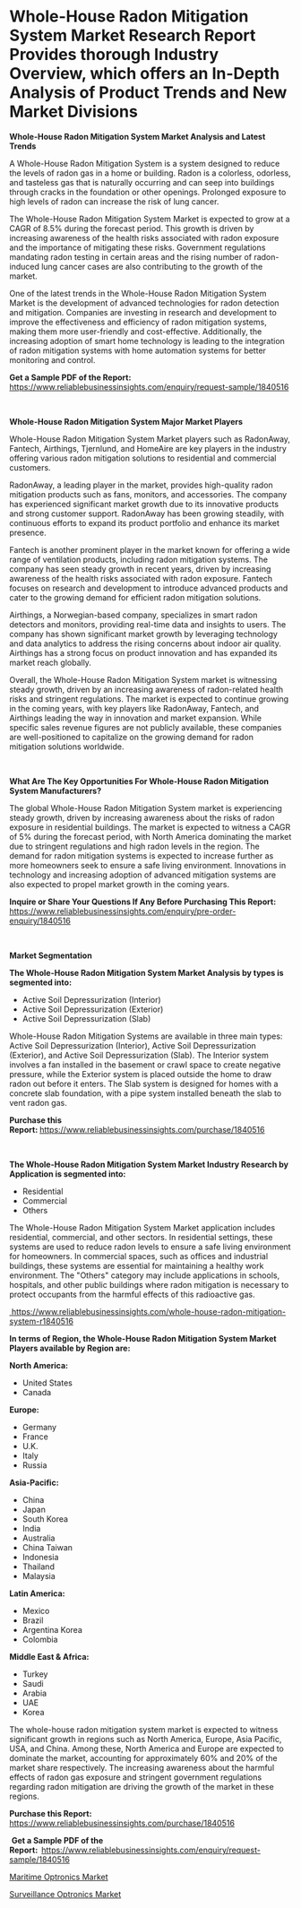 <p><h1>Whole-House Radon Mitigation System Market Research Report Provides thorough Industry Overview, which offers an In-Depth Analysis of Product Trends and New Market Divisions</h1></p><p><strong>Whole-House Radon Mitigation System Market Analysis and Latest Trends</strong></p>
<p><p>A Whole-House Radon Mitigation System is a system designed to reduce the levels of radon gas in a home or building. Radon is a colorless, odorless, and tasteless gas that is naturally occurring and can seep into buildings through cracks in the foundation or other openings. Prolonged exposure to high levels of radon can increase the risk of lung cancer.</p><p>The Whole-House Radon Mitigation System Market is expected to grow at a CAGR of 8.5% during the forecast period. This growth is driven by increasing awareness of the health risks associated with radon exposure and the importance of mitigating these risks. Government regulations mandating radon testing in certain areas and the rising number of radon-induced lung cancer cases are also contributing to the growth of the market.</p><p>One of the latest trends in the Whole-House Radon Mitigation System Market is the development of advanced technologies for radon detection and mitigation. Companies are investing in research and development to improve the effectiveness and efficiency of radon mitigation systems, making them more user-friendly and cost-effective. Additionally, the increasing adoption of smart home technology is leading to the integration of radon mitigation systems with home automation systems for better monitoring and control.</p></p>
<p><strong>Get a Sample PDF of the Report:&nbsp;</strong> <a href="https://www.reliablebusinessinsights.com/enquiry/request-sample/1840516">https://www.reliablebusinessinsights.com/enquiry/request-sample/1840516</a></p>
<p>&nbsp;</p>
<p><strong>Whole-House Radon Mitigation System Major Market Players</strong></p>
<p><p>Whole-House Radon Mitigation System Market players such as RadonAway, Fantech, Airthings, Tjernlund, and HomeAire are key players in the industry offering various radon mitigation solutions to residential and commercial customers.</p><p>RadonAway, a leading player in the market, provides high-quality radon mitigation products such as fans, monitors, and accessories. The company has experienced significant market growth due to its innovative products and strong customer support. RadonAway has been growing steadily, with continuous efforts to expand its product portfolio and enhance its market presence.</p><p>Fantech is another prominent player in the market known for offering a wide range of ventilation products, including radon mitigation systems. The company has seen steady growth in recent years, driven by increasing awareness of the health risks associated with radon exposure. Fantech focuses on research and development to introduce advanced products and cater to the growing demand for efficient radon mitigation solutions.</p><p>Airthings, a Norwegian-based company, specializes in smart radon detectors and monitors, providing real-time data and insights to users. The company has shown significant market growth by leveraging technology and data analytics to address the rising concerns about indoor air quality. Airthings has a strong focus on product innovation and has expanded its market reach globally.</p><p>Overall, the Whole-House Radon Mitigation System market is witnessing steady growth, driven by an increasing awareness of radon-related health risks and stringent regulations. The market is expected to continue growing in the coming years, with key players like RadonAway, Fantech, and Airthings leading the way in innovation and market expansion. While specific sales revenue figures are not publicly available, these companies are well-positioned to capitalize on the growing demand for radon mitigation solutions worldwide.</p></p>
<p>&nbsp;</p>
<p><strong>What Are The Key Opportunities For Whole-House Radon Mitigation System Manufacturers?</strong></p>
<p><p>The global Whole-House Radon Mitigation System market is experiencing steady growth, driven by increasing awareness about the risks of radon exposure in residential buildings. The market is expected to witness a CAGR of 5% during the forecast period, with North America dominating the market due to stringent regulations and high radon levels in the region. The demand for radon mitigation systems is expected to increase further as more homeowners seek to ensure a safe living environment. Innovations in technology and increasing adoption of advanced mitigation systems are also expected to propel market growth in the coming years.</p></p>
<p><strong>Inquire or Share Your Questions If Any Before Purchasing This Report:</strong> <a href="https://www.reliablebusinessinsights.com/enquiry/pre-order-enquiry/1840516">https://www.reliablebusinessinsights.com/enquiry/pre-order-enquiry/1840516</a></p>
<p>&nbsp;</p>
<p><strong>Market Segmentation</strong></p>
<p><strong>The Whole-House Radon Mitigation System Market Analysis by types is segmented into:</strong></p>
<p><ul><li>Active Soil Depressurization (Interior)</li><li>Active Soil Depressurization (Exterior)</li><li>Active Soil Depressurization (Slab)</li></ul></p>
<p><p>Whole-House Radon Mitigation Systems are available in three main types: Active Soil Depressurization (Interior), Active Soil Depressurization (Exterior), and Active Soil Depressurization (Slab). The Interior system involves a fan installed in the basement or crawl space to create negative pressure, while the Exterior system is placed outside the home to draw radon out before it enters. The Slab system is designed for homes with a concrete slab foundation, with a pipe system installed beneath the slab to vent radon gas.</p></p>
<p><strong>Purchase this Report:&nbsp;</strong><a href="https://www.reliablebusinessinsights.com/purchase/1840516">https://www.reliablebusinessinsights.com/purchase/1840516</a></p>
<p>&nbsp;</p>
<p><strong>The Whole-House Radon Mitigation System Market Industry Research by Application is segmented into:</strong></p>
<p><ul><li>Residential</li><li>Commercial</li><li>Others</li></ul></p>
<p><p>The Whole-House Radon Mitigation System Market application includes residential, commercial, and other sectors. In residential settings, these systems are used to reduce radon levels to ensure a safe living environment for homeowners. In commercial spaces, such as offices and industrial buildings, these systems are essential for maintaining a healthy work environment. The "Others" category may include applications in schools, hospitals, and other public buildings where radon mitigation is necessary to protect occupants from the harmful effects of this radioactive gas.</p></p>
<p><a href="https://www.reliablebusinessinsights.com/whole-house-radon-mitigation-system-r1840516">&nbsp;https://www.reliablebusinessinsights.com/whole-house-radon-mitigation-system-r1840516</a></p>
<p><strong>In terms of Region, the Whole-House Radon Mitigation System Market Players available by Region are:</strong></p>
<p>
    <p> <strong> North America: </strong>
        <ul>
            <li>United States</li>
            <li>Canada</li>
        </ul>
        </p> 
    <p> <strong> Europe: </strong>
        <ul>
            <li>Germany</li>
            <li>France</li>
            <li>U.K.</li>
            <li>Italy</li>
            <li>Russia</li>
        </ul>
        </p> 
    <p> <strong> Asia-Pacific: </strong>
        <ul>
            <li>China</li>
            <li>Japan</li>
            <li>South Korea</li>
            <li>India</li>
            <li>Australia</li>
            <li>China Taiwan</li>
            <li>Indonesia</li>
            <li>Thailand</li>
            <li>Malaysia</li>
        </ul>
        </p> 
    <p> <strong> Latin America: </strong>
        <ul>
            <li>Mexico</li>
            <li>Brazil</li>
            <li>Argentina Korea</li>
            <li>Colombia</li>
        </ul>
        </p> 
    <p> <strong> Middle East & Africa: </strong>
        <ul>
            <li>Turkey</li>
            <li>Saudi</li>
            <li>Arabia</li>
            <li>UAE</li>
            <li>Korea</li>
        </ul>
    </p>
    </p>
<p><p>The whole-house radon mitigation system market is expected to witness significant growth in regions such as North America, Europe, Asia Pacific, USA, and China. Among these, North America and Europe are expected to dominate the market, accounting for approximately 60% and 20% of the market share respectively. The increasing awareness about the harmful effects of radon gas exposure and stringent government regulations regarding radon mitigation are driving the growth of the market in these regions.</p></p>
<p><strong>Purchase this Report: </strong><a href="https://www.reliablebusinessinsights.com/purchase/1840516">https://www.reliablebusinessinsights.com/purchase/1840516</a></p>
<p>&nbsp;<strong>Get a Sample PDF of the Report:&nbsp;&nbsp;</strong><a href="https://www.reliablebusinessinsights.com/enquiry/request-sample/1840516">https://www.reliablebusinessinsights.com/enquiry/request-sample/1840516</a></p>
<p><strong></strong></p>
<p><p><a href="https://github.com/thereveren80/Market-Research-Report-List-1/blob/main/maritime-optronics-market.md">Maritime Optronics Market</a></p><p><a href="https://github.com/faniayasa/Market-Research-Report-List-1/blob/main/surveillance-optronics-market.md">Surveillance Optronics Market</a></p></p>